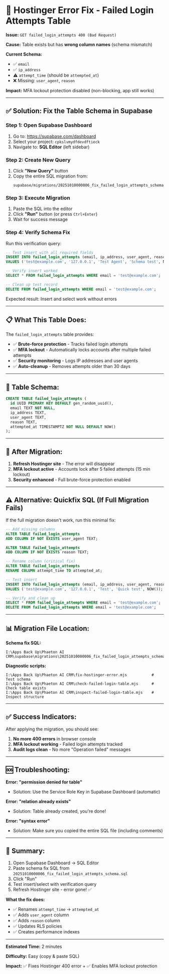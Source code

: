 # 🔧 Hostinger Error Fix - Failed Login Attempts Table

**Issue:** `GET failed_login_attempts 400 (Bad Request)`

**Cause:** Table exists but has **wrong column names** (schema mismatch)

**Current Schema:**
- ✅ `email`
- ✅ `ip_address`
- ⚠️ `attempt_time` (should be `attempted_at`)
- ❌ Missing: `user_agent`, `reason`

**Impact:** MFA lockout protection disabled (non-blocking, app still works)

---

## ✅ Solution: Fix the Table Schema in Supabase

### Step 1: Open Supabase Dashboard

1. Go to: https://supabase.com/dashboard
2. Select your project: `cpkslvmydfdevdftieck`
3. Navigate to: **SQL Editor** (left sidebar)

### Step 2: Create New Query

1. Click **"New Query"** button
2. Copy the entire SQL migration from:
   ```
   supabase/migrations/20251010000006_fix_failed_login_attempts_schema.sql
   ```

### Step 3: Execute Migration

1. Paste the SQL into the editor
2. Click **"Run"** button (or press `Ctrl+Enter`)
3. Wait for success message

### Step 4: Verify Schema Fix

Run this verification query:
```sql
-- Test insert with all required fields
INSERT INTO failed_login_attempts (email, ip_address, user_agent, reason, attempted_at)
VALUES ('test@example.com', '127.0.0.1', 'Test Agent', 'Schema test', NOW());

-- Verify insert worked
SELECT * FROM failed_login_attempts WHERE email = 'test@example.com';

-- Clean up test record
DELETE FROM failed_login_attempts WHERE email = 'test@example.com';
```

Expected result: Insert and select work without errors

---

## 📋 What This Table Does:

The `failed_login_attempts` table provides:

- ✅ **Brute-force protection** - Tracks failed login attempts
- ✅ **MFA lockout** - Automatically locks accounts after multiple failed attempts
- ✅ **Security monitoring** - Logs IP addresses and user agents
- ✅ **Auto-cleanup** - Removes attempts older than 30 days

---

## 🔐 Table Schema:

```sql
CREATE TABLE failed_login_attempts (
  id UUID PRIMARY KEY DEFAULT gen_random_uuid(),
  email TEXT NOT NULL,
  ip_address TEXT,
  user_agent TEXT,
  reason TEXT,
  attempted_at TIMESTAMPTZ NOT NULL DEFAULT NOW()
);
```

---

## 🚀 After Migration:

1. **Refresh Hostinger site** - The error will disappear
2. **MFA lockout active** - Accounts lock after 5 failed attempts (15 min lockout)
3. **Security enhanced** - Full brute-force protection enabled

---

## ⚠️ Alternative: Quickfix SQL (If Full Migration Fails)

If the full migration doesn't work, run this minimal fix:

```sql
-- Add missing columns
ALTER TABLE failed_login_attempts
ADD COLUMN IF NOT EXISTS user_agent TEXT;

ALTER TABLE failed_login_attempts
ADD COLUMN IF NOT EXISTS reason TEXT;

-- Rename column (critical fix)
ALTER TABLE failed_login_attempts
RENAME COLUMN attempt_time TO attempted_at;

-- Test insert
INSERT INTO failed_login_attempts (email, ip_address, user_agent, reason, attempted_at)
VALUES ('test@example.com', '127.0.0.1', 'Test', 'Quick test', NOW());

-- Verify and clean up
SELECT * FROM failed_login_attempts WHERE email = 'test@example.com';
DELETE FROM failed_login_attempts WHERE email = 'test@example.com';
```

---

## 📊 Migration File Location:

**Schema fix SQL:**
```
I:\Apps Back Up\Phaeton AI CRM\supabase\migrations\20251010000006_fix_failed_login_attempts_schema.sql
```

**Diagnostic scripts:**
```
I:\Apps Back Up\Phaeton AI CRM\fix-hostinger-error.mjs           # Test schema
I:\Apps Back Up\Phaeton AI CRM\check-failed-login-table.mjs      # Check table exists
I:\Apps Back Up\Phaeton AI CRM\inspect-failed-login-table.mjs    # Inspect structure
```

---

## ✅ Success Indicators:

After applying the migration, you should see:

1. **No more 400 errors** in browser console
2. **MFA lockout working** - Failed login attempts tracked
3. **Audit logs clean** - No more "Operation failed" messages

---

## 🆘 Troubleshooting:

**Error: "permission denied for table"**
- Solution: Use the Service Role Key in Supabase Dashboard (automatic)

**Error: "relation already exists"**
- Solution: Table already created, you're done!

**Error: "syntax error"**
- Solution: Make sure you copied the entire SQL file (including comments)

---

## 🎯 Summary:

1. Open Supabase Dashboard → SQL Editor
2. Paste schema fix SQL from `20251010000006_fix_failed_login_attempts_schema.sql`
3. Click "Run"
4. Test insert/select with verification query
5. Refresh Hostinger site - error gone! ✅

**What the fix does:**
- ✅ Renames `attempt_time` → `attempted_at`
- ✅ Adds `user_agent` column
- ✅ Adds `reason` column
- ✅ Updates RLS policies
- ✅ Creates performance indexes

---

**Estimated Time:** 2 minutes

**Difficulty:** Easy (copy & paste SQL)

**Impact:** ✅ Fixes Hostinger 400 error + ✅ Enables MFA lockout protection
